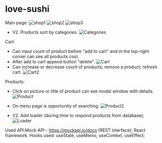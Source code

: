 # love-sushi

Main page:
![shop1](https://user-images.githubusercontent.com/71257918/151896154-78abd4ef-9bce-411b-8945-a3b8aea4300a.jpg)
![shop2](https://user-images.githubusercontent.com/71257918/151896150-423be0c8-f85f-4128-aad5-56411fd8d12f.jpg)
![shop3](https://user-images.githubusercontent.com/71257918/151896147-6ba086a3-01a0-44ae-bbdc-dd4264e05e45.jpg)

- V2. Products sort by categories.
![Categories](https://user-images.githubusercontent.com/71257918/152055606-7f2c97ca-25e7-4db8-afec-6a396a4ce97a.jpg)

Cart:
- Can input count of product before "add to cart" and in the top-right corner can see all products cost.
- After add to cart append button "delete".
![Cart](https://user-images.githubusercontent.com/71257918/151896219-3fd8c6e8-62e2-4081-a997-265cde671680.jpg)
- Can increase or decrease count of products; remove a product; refresh cart.
![Cart2](https://user-images.githubusercontent.com/71257918/151896216-7ef05db0-9c88-495a-bf19-562916410995.jpg)

Products:
- Сlick on picture or title of product can see modal window with details.
![Product](https://user-images.githubusercontent.com/71257918/151897152-a69365ef-2866-48be-b91a-f720e7c73b74.jpg)
- On menu page is opportunity of searching.
![Product2](https://user-images.githubusercontent.com/71257918/151897303-e890f938-2767-44f0-b8a3-0b7ed1dd3bf2.jpg)


- V2. Add loader (during time to respond products from database);
![Loader](https://user-images.githubusercontent.com/71257918/152056733-7091fbcd-f264-4893-8143-4409d086b894.jpg)





Used API:Mock API - https://mockapi.io/docs (REST interface);
React framework. Hooks used: useState, useMemo, useContext, useEffect;

